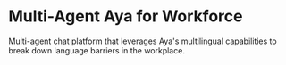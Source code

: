 # Multi-Agent Aya for Workforce
Multi-agent chat platform that leverages Aya's multilingual capabilities to break down language barriers in the workplace. 
